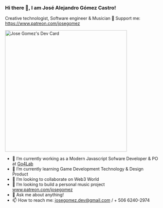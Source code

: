 ### Hi there 👋, I am José Alejandro Gómez Castro!
Creative technologist, Software engineer & Musician 🤠 
Support me: https://www.patreon.com/josegomez

<!--- Automatic updating DevCard by leveraging GitHub actions ---> 
<a href="https://app.daily.dev/astrofreakazoid"><img src="https://github.com/josegomez-dev/josegomez-dev/blob/main/devcard.svg" width="400" alt="Jose Gomez's Dev Card"/></a>

- 🔭 I’m currently working as a Modern Javascript Sofware Developer & PO at [Go4Lab](https://josegomezdev.github.io/go4lab/)
- 🌱 I’m currently learning Game Development Technology & Design Product 
- 👯 I’m looking to collaborate on Web3 World
- 🤔 I’m looking to build a personal music project www.patreon.com/josegomez
- 💬 Ask me about anything!
- 📫 How to reach me: josegomez.dev@gmail.com / + 506 6240-2974

 <!--- Manual adding your DevCard by copying the code --->
<!-- <a href="https://app.daily.dev/astrofreakazoid"><img src="https://api.daily.dev/devcards/824f7c07e6d449b2a731c36cf907da30.png?r=b1d" width="400" alt="Jose Gomez's Dev Card"/></a>
 -->
